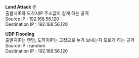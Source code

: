 

**Land Attack** 은   
출발지IP와 도착지IP 주소값이 같게 하는 공격   
Source IP : 192.168.56.120    
Destination IP : 192.168.56.120

**UDP Flooding**   
출발지IP는 랜덤, 도착지IP는 고정으로 누가 보내는지 모르게 하는 공격   
Source IP : random   
Destination IP : 192.168.56.120